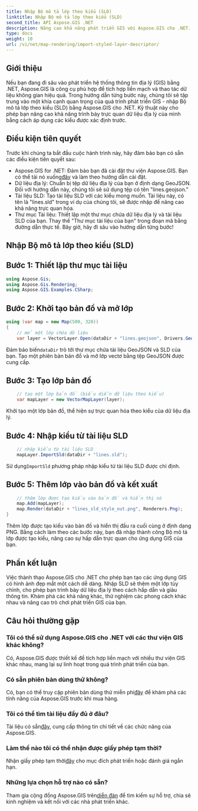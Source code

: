 ```yaml
---
title: Nhập Bộ mô tả lớp theo kiểu (SLD)
linktitle: Nhập Bộ mô tả lớp theo kiểu (SLD)
second_title: API Aspose.GIS .NET
description: Nâng cao khả năng phát triển GIS với Aspose.GIS cho .NET. Nhập Bộ mô tả lớp theo kiểu (SLD) một cách dễ dàng. Khám phá khả năng tùy biến ngay bây giờ!
type: docs
weight: 10
url: /vi/net/map-rendering/import-styled-layer-descriptor/
---
```

## Giới thiệu
Nếu bạn đang đi sâu vào phát triển hệ thống thông tin địa lý (GIS) bằng .NET, Aspose.GIS là công cụ phù hợp để tích hợp liền mạch và thao tác dữ liệu không gian hiệu quả. Trong hướng dẫn từng bước này, chúng tôi sẽ tập trung vào một khía cạnh quan trọng của quá trình phát triển GIS - nhập Bộ mô tả lớp theo kiểu (SLD) bằng Aspose.GIS cho .NET. Kỹ thuật này cho phép bạn nâng cao khả năng trình bày trực quan dữ liệu địa lý của mình bằng cách áp dụng các kiểu được xác định trước.
## Điều kiện tiên quyết
Trước khi chúng ta bắt đầu cuộc hành trình này, hãy đảm bảo bạn có sẵn các điều kiện tiên quyết sau:
-  Aspose.GIS for .NET: Đảm bảo bạn đã cài đặt thư viện Aspose.GIS. Bạn có thể tải nó xuống[đây](https://releases.aspose.com/gis/net/) và làm theo hướng dẫn cài đặt.
- Dữ liệu địa lý: Chuẩn bị tệp dữ liệu địa lý của bạn ở định dạng GeoJSON. Đối với hướng dẫn này, chúng tôi sẽ sử dụng tệp có tên "lines.geojson."
- Tài liệu SLD: Tạo tài liệu SLD với các kiểu mong muốn. Tài liệu này, có tên là "lines.sld" trong ví dụ của chúng tôi, sẽ được nhập để nâng cao khả năng trực quan hóa.
- Thư mục Tài liệu: Thiết lập một thư mục chứa dữ liệu địa lý và tài liệu SLD của bạn. Thay thế "Thư mục tài liệu của bạn" trong đoạn mã bằng đường dẫn thực tế.
Bây giờ, hãy đi sâu vào hướng dẫn từng bước!
## Nhập Bộ mô tả lớp theo kiểu (SLD)
## Bước 1: Thiết lập thư mục tài liệu
```csharp
using Aspose.Gis;
using Aspose.Gis.Rendering;
using Aspose.GIS.Examples.CSharp;
```
## Bước 2: Khởi tạo bản đồ và mở lớp
```csharp
using (var map = new Map(500, 320))
{
    // mở một lớp chứa dữ liệu
    var layer = VectorLayer.Open(dataDir + "lines.geojson", Drivers.GeoJson);
```
 Đảm bảo biến`dataDir` trỏ tới thư mục chứa tài liệu GeoJSON và SLD của bạn.
Tạo một phiên bản bản đồ và mở lớp vectơ bằng tệp GeoJSON được cung cấp.
## Bước 3: Tạo lớp bản đồ
```csharp
    // tạo một lớp bản đồ (biểu diễn dữ liệu theo kiểu)
    var mapLayer = new VectorMapLayer(layer);
```
Khởi tạo một lớp bản đồ, thể hiện sự trực quan hóa theo kiểu của dữ liệu địa lý.
## Bước 4: Nhập kiểu từ tài liệu SLD
```csharp
    // nhập kiểu từ tài liệu SLD
    mapLayer.ImportSld(dataDir + "lines.sld");
```
 Sử dụng`ImportSld` phương pháp nhập kiểu từ tài liệu SLD được chỉ định.
## Bước 5: Thêm lớp vào bản đồ và kết xuất
```csharp
    // thêm lớp được tạo kiểu vào bản đồ và hiển thị nó
    map.Add(mapLayer);
    map.Render(dataDir + "lines_sld_style_out.png", Renderers.Png);
}
```
Thêm lớp được tạo kiểu vào bản đồ và hiển thị đầu ra cuối cùng ở định dạng PNG.
Bằng cách làm theo các bước này, bạn đã nhập thành công Bộ mô tả lớp được tạo kiểu, nâng cao sự hấp dẫn trực quan cho ứng dụng GIS của bạn.
## Phần kết luận
Việc thành thạo Aspose.GIS cho .NET cho phép bạn tạo các ứng dụng GIS có hình ảnh đẹp mắt một cách dễ dàng. Nhập SLD sẽ thêm một lớp tùy chỉnh, cho phép bạn trình bày dữ liệu địa lý theo cách hấp dẫn và giàu thông tin. Khám phá các khả năng khác, thử nghiệm các phong cách khác nhau và nâng cao trò chơi phát triển GIS của bạn.
## Câu hỏi thường gặp
### Tôi có thể sử dụng Aspose.GIS cho .NET với các thư viện GIS khác không?
Có, Aspose.GIS được thiết kế để tích hợp liền mạch với nhiều thư viện GIS khác nhau, mang lại sự linh hoạt trong quá trình phát triển của bạn.
### Có sẵn phiên bản dùng thử không?
 Có, bạn có thể truy cập phiên bản dùng thử miễn phí[đây](https://releases.aspose.com/) để khám phá các tính năng của Aspose.GIS trước khi mua hàng.
### Tôi có thể tìm tài liệu đầy đủ ở đâu?
 Tài liệu có sẵn[đây](https://reference.aspose.com/gis/net/), cung cấp thông tin chi tiết về các chức năng của Aspose.GIS.
### Làm thế nào tôi có thể nhận được giấy phép tạm thời?
 Nhận giấy phép tạm thời[đây](https://purchase.aspose.com/temporary-license/) cho mục đích phát triển hoặc đánh giá ngắn hạn.
### Những lựa chọn hỗ trợ nào có sẵn?
 Tham gia cộng đồng Aspose.GIS trên[diễn đàn](https://forum.aspose.com/c/gis/33) để tìm kiếm sự hỗ trợ, chia sẻ kinh nghiệm và kết nối với các nhà phát triển khác.